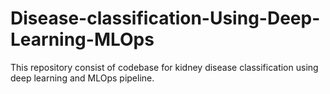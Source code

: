 # Disease-classification-Using-Deep-Learning-MLOps
This repository consist of codebase for kidney disease classification using deep learning and MLOps pipeline.

